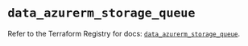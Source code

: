 # `data_azurerm_storage_queue`

Refer to the Terraform Registry for docs: [`data_azurerm_storage_queue`](https://registry.terraform.io/providers/hashicorp/azurerm/4.41.0/docs/data-sources/storage_queue).

